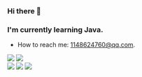 ### Hi there 👋

### I'm currently learning Java.
* How to reach me: 1148624760@qq.com.  
 
![](https://img.shields.io/badge/%E7%BC%96%E8%BE%91%E5%99%A8-VS%20Code-blue)
![](https://img.shields.io/badge/IDE-Visual%20Studio-blue)<br>
![](https://img.shields.io/badge/-Java-blue)
![](https://img.shields.io/badge/-Python-blue)
![](https://img.shields.io/badge/-C%2FC%2B%2B-blue)
<!--
**1148624760/1148624760** is a ✨ _special_ ✨ repository because its `README.md` (this file) appears on your GitHub profile.

Here are some ideas to get you started:

- 🔭 I’m currently working on ...
- 🌱 I’m currently learning ...
- 👯 I’m looking to collaborate on ...
- 🤔 I’m looking for help with ...
- 💬 Ask me about ...
- 📫 How to reach me: ...
- 😄 Pronouns: ...
- ⚡ Fun fact: ...
-->
